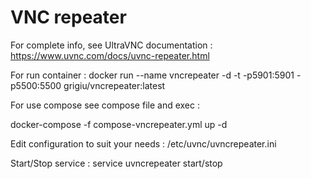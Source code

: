# VNC repeater

For complete info, see UltraVNC documentation : https://www.uvnc.com/docs/uvnc-repeater.html 

For run container :
docker run --name vncrepeater -d -t -p5901:5901 -p5500:5500 grigiu/vncrepeater:latest


For use compose see compose file and exec :

docker-compose -f compose-vncrepeater.yml up -d

Edit configuration to suit your needs : /etc/uvnc/uvncrepeater.ini

Start/Stop service : service uvncrepeater start/stop




